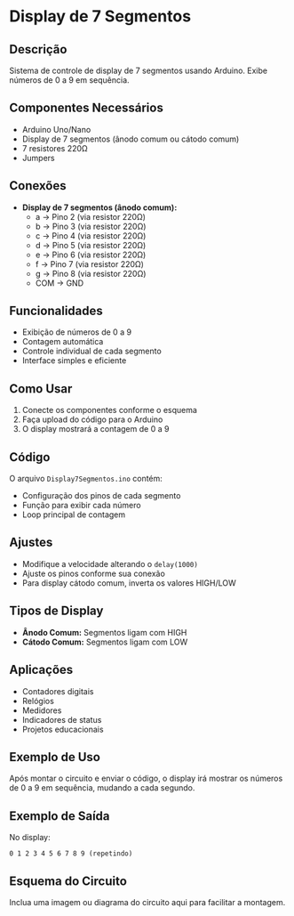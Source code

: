 # Display de 7 Segmentos

## Descrição
Sistema de controle de display de 7 segmentos usando Arduino. Exibe números de 0 a 9 em sequência.

## Componentes Necessários
- Arduino Uno/Nano
- Display de 7 segmentos (ânodo comum ou cátodo comum)
- 7 resistores 220Ω
- Jumpers

## Conexões
- **Display de 7 segmentos (ânodo comum):**
  - a → Pino 2 (via resistor 220Ω)
  - b → Pino 3 (via resistor 220Ω)
  - c → Pino 4 (via resistor 220Ω)
  - d → Pino 5 (via resistor 220Ω)
  - e → Pino 6 (via resistor 220Ω)
  - f → Pino 7 (via resistor 220Ω)
  - g → Pino 8 (via resistor 220Ω)
  - COM → GND

## Funcionalidades
- Exibição de números de 0 a 9
- Contagem automática
- Controle individual de cada segmento
- Interface simples e eficiente

## Como Usar
1. Conecte os componentes conforme o esquema
2. Faça upload do código para o Arduino
3. O display mostrará a contagem de 0 a 9

## Código
O arquivo `Display7Segmentos.ino` contém:
- Configuração dos pinos de cada segmento
- Função para exibir cada número
- Loop principal de contagem

## Ajustes
- Modifique a velocidade alterando o `delay(1000)`
- Ajuste os pinos conforme sua conexão
- Para display cátodo comum, inverta os valores HIGH/LOW

## Tipos de Display
- **Ânodo Comum:** Segmentos ligam com HIGH
- **Cátodo Comum:** Segmentos ligam com LOW

## Aplicações
- Contadores digitais
- Relógios
- Medidores
- Indicadores de status
- Projetos educacionais 

## Exemplo de Uso
Após montar o circuito e enviar o código, o display irá mostrar os números de 0 a 9 em sequência, mudando a cada segundo.

## Exemplo de Saída
No display:
```
0 1 2 3 4 5 6 7 8 9 (repetindo)
```

## Esquema do Circuito
Inclua uma imagem ou diagrama do circuito aqui para facilitar a montagem. 